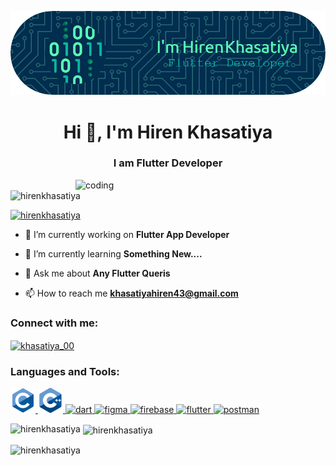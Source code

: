 ![logo](https://github.com/hirenkhasatiya/hirenkhasatiya/blob/main/github-header-image.png)
<h1 align="center">Hi 👋, I'm Hiren Khasatiya</h1>
<h3 align="center">I am Flutter Developer</h3>

<img align="right" alt="coding" width="400" src="https://user-images.githubusercontent.com/55389276/140866485-8fb1c876-9a8f-4d6a-98dc-08c4981eaf70.gif">

<p align="left"> <img src="https://komarev.com/ghpvc/?username=hirenkhasatiya&label=Profile%20views&color=0e75b6&style=flat" alt="hirenkhasatiya" /> </p>

<p align="left"> <a href="https://github.com/ryo-ma/github-profile-trophy"><img src="https://github-profile-trophy.vercel.app/?username=hirenkhasatiya" alt="hirenkhasatiya" /></a> </p>

- 🔭 I’m currently working on **Flutter App Developer**

- 🌱 I’m currently learning **Something New....**

- 💬 Ask me about **Any Flutter Queris**

- 📫 How to reach me **khasatiyahiren43@gmail.com**

<h3 align="left">Connect with me:</h3>
<p align="left">
<a href="https://instagram.com/khasatiya_00" target="blank"><img align="center" src="https://raw.githubusercontent.com/rahuldkjain/github-profile-readme-generator/master/src/images/icons/Social/instagram.svg" alt="khasatiya_00" height="30" width="40" /></a>
</p>

<h3 align="left">Languages and Tools:</h3>
<p align="left"> <a href="https://www.cprogramming.com/" target="_blank" rel="noreferrer"> <img src="https://raw.githubusercontent.com/devicons/devicon/master/icons/c/c-original.svg" alt="c" width="40" height="40"/> </a> <a href="https://www.w3schools.com/cpp/" target="_blank" rel="noreferrer"> <img src="https://raw.githubusercontent.com/devicons/devicon/master/icons/cplusplus/cplusplus-original.svg" alt="cplusplus" width="40" height="40"/> </a> <a href="https://dart.dev" target="_blank" rel="noreferrer"> <img src="https://www.vectorlogo.zone/logos/dartlang/dartlang-icon.svg" alt="dart" width="40" height="40"/> </a> <a href="https://www.figma.com/" target="_blank" rel="noreferrer"> <img src="https://www.vectorlogo.zone/logos/figma/figma-icon.svg" alt="figma" width="40" height="40"/> </a> <a href="https://firebase.google.com/" target="_blank" rel="noreferrer"> <img src="https://www.vectorlogo.zone/logos/firebase/firebase-icon.svg" alt="firebase" width="40" height="40"/> </a> <a href="https://flutter.dev" target="_blank" rel="noreferrer"> <img src="https://www.vectorlogo.zone/logos/flutterio/flutterio-icon.svg" alt="flutter" width="40" height="40"/> </a> <a href="https://postman.com" target="_blank" rel="noreferrer"> <img src="https://www.vectorlogo.zone/logos/getpostman/getpostman-icon.svg" alt="postman" width="40" height="40"/> </a> </p>

<p><img align="left" src="https://github-readme-stats.vercel.app/api/top-langs?username=hirenkhasatiya&show_icons=true&locale=en&layout=compact" alt="hirenkhasatiya" /></p>

<p>&nbsp;<img align="center" src="https://github-readme-stats.vercel.app/api?username=hirenkhasatiya&show_icons=true&locale=en" alt="hirenkhasatiya" /></p>

<p><img align="center" src="https://github-readme-streak-stats.herokuapp.com/?user=hirenkhasatiya&" alt="hirenkhasatiya" /></p>
